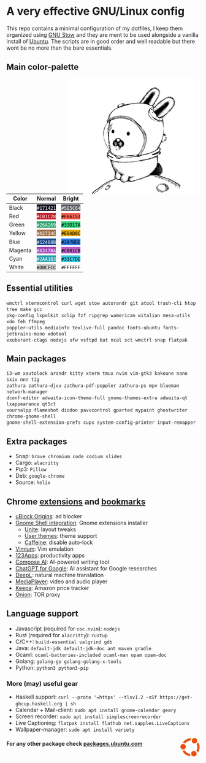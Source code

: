 # A very effective GNU/Linux config

This repo contains a minimal configuration of my dotfiles, I keep them organized using [GNU Stow](https://www.gnu.org/software/stow/) and they are ment to be used alongside a vanilla install of [Ubuntu](https://ubuntu.com/#download). The scripts are in good order and well readable but there wont be no more than the bare essentials.




## Main color-palette

<img align="right" width="350" src="media/glenda.png">

| Color   | Normal                                                                 | Bright                                                                 |
| ------- | ---------------------------------------------------------------------- | ---------------------------------------------------------------------- |
| Black   | <span style="background-color:#171421; color:#FFFFFF">`#171421`</span> | <span style="background-color:#5E5C64; color:#FFFFFF">`#5E5C64`</span> |
| Red     | <span style="background-color:#C01C28; color:#FFFFFF">`#C01C28`</span> | <span style="background-color:#F66151; color:#000000">`#F66151`</span> |
| Green   | <span style="background-color:#26A269; color:#FFFFFF">`#26A269`</span> | <span style="background-color:#33D17A; color:#000000">`#33D17A`</span> |
| Yellow  | <span style="background-color:#A2734C; color:#FFFFFF">`#A2734C`</span> | <span style="background-color:#E9AD0C; color:#000000">`#E9AD0C`</span> |
| Blue    | <span style="background-color:#12488B; color:#FFFFFF">`#12488B`</span> | <span style="background-color:#2A7BDE; color:#000000">`#2A7BDE`</span> |
| Magenta | <span style="background-color:#A347BA; color:#FFFFFF">`#A347BA`</span> | <span style="background-color:#C061CB; color:#000000">`#C061CB`</span> |
| Cyan    | <span style="background-color:#2AA1B3; color:#FFFFFF">`#2AA1B3`</span> | <span style="background-color:#33C7DE; color:#000000">`#33C7DE`</span> |
| White   | <span style="background-color:#D0CFCC; color:#000000">`#D0CFCC`</span> | <span style="background-color:#FFFFFF; color:#000000">`#FFFFFF`</span> |




## Essential utilities

```
wmctrl xtermcontrol curl wget stow autorandr git atool trash-cli htop tree make gcc
pkg-config lxpolkit xclip fzf ripgrep wamerican witalian mesa-utils xdo feh ffmpeg
poppler-utils mediainfo texlive-full pandoc fonts-ubuntu fonts-jetbrains-mono xdotool
exuberant-ctags nodejs ufw vsftpd bat ncal sct wmctrl snap flatpak
```




## Main packages

```
i3-wm xautolock arandr kitty xterm tmux nvim vim-gtk3 kakoune nano sxiv nnn tig
zathura zathura-djvu zathura-pdf-poppler zathura-ps mpv blueman network-manager
dconf-editor adwaita-icon-theme-full gnome-themes-extra adwaita-qt lxappearance qt5ct
xournalpp flameshot diodon pavucontrol gparted mypaint ghostwriter chrome-gnome-shell
gnome-shell-extension-prefs cups system-config-printer input-remapper
```




## Extra packages

- Snap: `brave chromium code codium slides`
- Cargo: `alacritty`
- Pip3: `Pillow`
- Deb: `google-chrome`
- Source: `helix` 




## Chrome [extensions](https://chrome.google.com/webstore/category/extensions) and [bookmarks](https://raw.githubusercontent.com/matteogiorgi/.udot/master/bookmarks.html)

- [uBlock Origins](https://chrome.google.com/webstore/detail/ublock-origin/cjpalhdlnbpafiamejdnhcphjbkeiagm?hl=en-US): ad blocker
- [Gnome Shell integration](https://chrome.google.com/webstore/detail/gnome-shell-integration/gphhapmejobijbbhgpjhcjognlahblep/related): Gnome extensions installer
    - [Unite](https://extensions.gnome.org/extension/1287/unite/): layout tweaks
    - [User themes](https://extensions.gnome.org/extension/19/user-themes/): theme support
    - [Caffeine](https://extensions.gnome.org/extension/517/caffeine/): disable auto-lock
- [Vimium](https://chrome.google.com/webstore/detail/vimium/dbepggeogbaibhgnhhndojpepiihcmeb?hl=en-US): Vim emulation
- [123Apps](https://chrome.google.com/webstore/detail/web-apps-by-123apps/dpplndkoilcedkdjicmbeoahnckdcnle?hl=en-US): productivity apps
- [Compose AI](https://chrome.google.com/webstore/detail/compose-ai-ai-powered-wri/ddlbpiadoechcolndfeaonajmngmhblj/related): AI-powered writing tool
- [ChatGPT for Google](https://chrome.google.com/webstore/detail/chatgpt-for-google/jgjaeacdkonaoafenlfkkkmbaopkbilf/related): AI assistant for Google researches
- [DeepL](https://chrome.google.com/webstore/detail/deepl-translate-reading-w/cofdbpoegempjloogbagkncekinflcnj): natural machine translation
- [MediaPlayer](https://chrome.google.com/webstore/detail/mediaplayer-video-and-aud/mgmhnaapafpejpkhdhijgkljhpcpecpj?hl=en-US): video and audio player
- [Keepa](https://chrome.google.com/webstore/detail/keepa-amazon-price-tracke/neebplgakaahbhdphmkckjjcegoiijjo?hl=en-US): Amazon price tracker
- [Onion](https://chrome.google.com/webstore/detail/onion-browser-button/fockhhgebmfjljjmjhbdgibcmofjbpca?hl=en-US): TOR proxy




## Language support

- Javascript (required for `coc.nvim`): `nodejs`
- Rust (required for `alacritty`): `rustup`
- C/C++: `build-essential valgrind gdb`
- Java: `default-jdk default-jdk-doc ant maven gradle`
- Ocaml: `ocaml-batteries-included ocaml-man opam opam-doc`
- Golang: `golang-go golang-golang-x-tools`
- Python: `python3 python3-pip`




### More (may) useful gear

- Haskell support: `curl --proto '=https' --tlsv1.2 -sSf https://get-ghcup.haskell.org | sh`
- Calendar + Mail-client: `sudo apt install gnome-calendar geary`
- Screen recorder: `sudo apt install simplescreenrecorder`
- Live Captioning: `flatpak install flathub net.sapples.LiveCaptions`
- Wallpaper-manager: `sudo apt install variety`




<img align="right" width="50" src="media/ubuntu.png">

#### For any other package check [packages.ubuntu.com](https://packages.ubuntu.com/)
